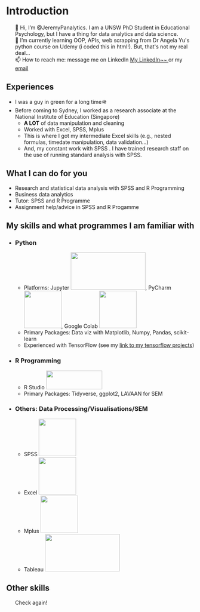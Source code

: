 <html>
  <body>
<h1> Introduction </h1>
<ul>
👋 Hi, I’m @JeremyPanalytics. I am a UNSW PhD Student in Educational Psychology, but I have a thing for data analytics and data science. <br>
🌱 I’m currently learning OOP, APIs, web scrapping from Dr Angela Yu's python course on Udemy (i coded this in html!). But, that's not my real deal... <br>
📫 How to reach me: message me on LinkedIn <a href="https://www.linkedin.com/in/jeremy-pan-jiadong"> My LinkedIn~~ </a> or my <a href=mailto:jpan.dataanalytics@gmail.com>email</a><br>
</ul>

<h2> Experiences </h2>
<ul>
  <li>I was a guy in green for a long time🪖</li>
  <li>Before coming to Sydney, I worked as a research associate at the National Institute of Education (Singapore)
    <ul>
      <li> <b>A LOT</b> of data manipulation and cleaning </li>
      <li> Worked with Excel, SPSS, Mplus </li>
      <li> This is where I got my intermediate Excel skills (e.g., nested formulas, timedate manipulation, data validation...) </li>
      <li> And, my constant work with SPSS . I have trained research staff on the use of running standard analysis with SPSS. </li>
    </ul></li>
   </ul>

<h2> What I can do for you </h2>

- Research and statistical data analysis with SPSS and R Programming
- Business data analytics 
- Tutor: SPSS and R Programme 
- Assignment help/advice in SPSS and R Progamme

<h2>My skills and what programmes I am familiar with</h2>
<ul>
  <li> <h3>Python</h3> 
    <ul>
      <li>Platforms: Jupyter <img src="https://jupyter.org/assets/share.png"width="200" height="100">, PyCharm <img src="https://pbs.twimg.com/profile_images/1206603239791218688/0AwZ0m6W_400x400.jpg" width="100" height="100">, Google Colab <img src="https://colab.research.google.com/img/colab_favicon_256px.png" width="100" height="100"></li>
      <li>Primary Packages: Data viz with Matplotlib, Numpy, Pandas, scikit-learn</li>
      <li>Experienced with TensorFlow (see my <a href="">link to my tensorflow projects<a>)</li>
    </ul></li>
  <li> <h3>R Programming </h3>
    <ul>
      <li>R Studio <img src = "https://www.rstudio.com/wp-content/uploads/2018/10/RStudio-Logo-Flat.png"width="150" height="50"></li>
      <li>Primary Packages: Tidyverse, ggplot2, LAVAAN for SEM </li>
    </ul></li>
  <li> <h3>Others: Data Processing/Visualisations/SEM </h3>
    <ul>
      <li> SPSS <img src="https://i0.wp.com/www.rensvandeschoot.com/wp-content/uploads/2019/01/spss-1-logo-png-transparent.png?resize=660%2C660&ssl=1" width="100" height="100"></li>
      <li> Excel <img src="https://upload.wikimedia.org/wikipedia/commons/thumb/3/34/Microsoft_Office_Excel_%282019%E2%80%93present%29.svg/2203px-Microsoft_Office_Excel_%282019%E2%80%93present%29.svg.png" width="100" height="100"></li>
      <li> Mplus <img src="https://yt3.googleusercontent.com/ytc/AGIKgqNbLaAo1KERRUNK8TZdyAoiysMRhwhSu1uTJy_Z6g=s900-c-k-c0x00ffffff-no-rj" width="100" height="100"></li>
      <li> Tableau <img src="https://dev3lop.com/wp-content/uploads/2017/04/tableau-logo-tableau-software-700x263.jpg" width="200" height="100"></li>
    </ul></li>
</ul>

<h2> Other skills </h2>
    <ul>
      Check again!
    </ul>
    

<!---
JeremyPanData/JeremyPanData is a ✨ special ✨ repository because its `README.md` (this file) appears on your GitHub profile.
You can click the Preview link to take a look at your changes.
--->
  </body>
</html>
